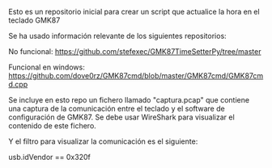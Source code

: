 Esto es un repositorio inicial para crear un script que actualice la hora en el teclado GMK87

Se ha usado información relevante de los siguientes repositorios:

No funcional:
https://github.com/stefexec/GMK87TimeSetterPy/tree/master

Funcional en windows:
https://github.com/dove0rz/GMK87cmd/blob/master/GMK87cmd/GMK87cmd.cpp

Se incluye en esto repo un fichero llamado "captura.pcap" que contiene una captura de la comunicación entre el teclado y el software de configuración de GMK87.
Se debe usar WireShark para visualizar el contenido de este fichero.

Y el filtro para visualizar la comunicación es el siguiente:

usb.idVendor == 0x320f